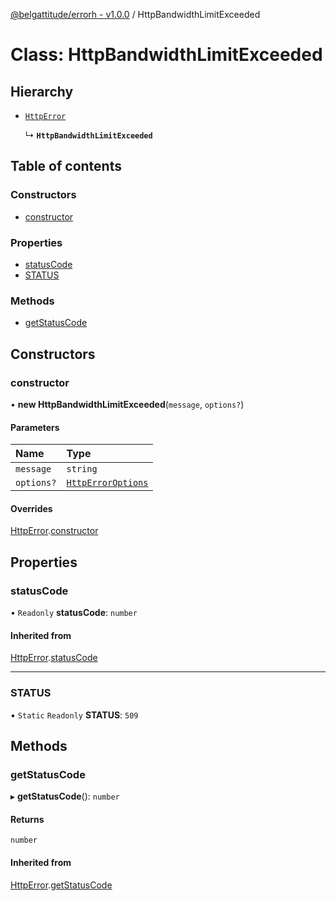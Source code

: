 [@belgattitude/errorh - v1.0.0](../README.md) / HttpBandwidthLimitExceeded

# Class: HttpBandwidthLimitExceeded

## Hierarchy

- [`HttpError`](HttpError.md)

  ↳ **`HttpBandwidthLimitExceeded`**

## Table of contents

### Constructors

- [constructor](HttpBandwidthLimitExceeded.md#constructor)

### Properties

- [statusCode](HttpBandwidthLimitExceeded.md#statuscode)
- [STATUS](HttpBandwidthLimitExceeded.md#status)

### Methods

- [getStatusCode](HttpBandwidthLimitExceeded.md#getstatuscode)

## Constructors

### constructor

• **new HttpBandwidthLimitExceeded**(`message`, `options?`)

#### Parameters

| Name       | Type                                                |
| :--------- | :-------------------------------------------------- |
| `message`  | `string`                                            |
| `options?` | [`HttpErrorOptions`](../README.md#httperroroptions) |

#### Overrides

[HttpError](HttpError.md).[constructor](HttpError.md#constructor)

## Properties

### statusCode

• `Readonly` **statusCode**: `number`

#### Inherited from

[HttpError](HttpError.md).[statusCode](HttpError.md#statuscode)

---

### STATUS

▪ `Static` `Readonly` **STATUS**: `509`

## Methods

### getStatusCode

▸ **getStatusCode**(): `number`

#### Returns

`number`

#### Inherited from

[HttpError](HttpError.md).[getStatusCode](HttpError.md#getstatuscode)
